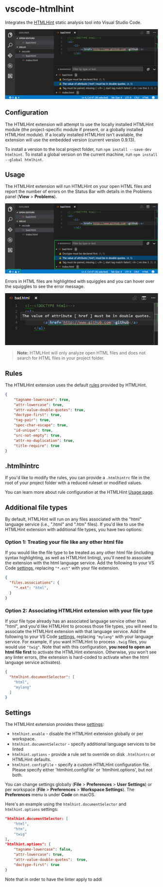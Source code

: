 # vscode-htmlhint

Integrates the [HTMLHint](https://github.com/htmlhint/HTMLHint) static analysis tool into Visual Studio Code.

![hero](images/hero.png)

## Configuration

The HTMLHint extension will attempt to use the locally installed HTMLHint module (the project-specific module if present, or a globally installed HTMLHint module).  If a locally installed HTMLHint isn't available, the extension will use the embedded version (current version 0.9.13).

To install a version to the local project folder, run `npm install --save-dev htmlhint`.  To install a global version on the current machine, run `npm install --global htmlhint`.

## Usage

The HTMLHint extension will run HTMLHint on your open HTML files and report the number of errors on the Status Bar with details in the Problems panel (**View** > **Problems**).

![status bar](images/status-bar.png)

Errors in HTML files are highlighted with squiggles and you can hover over the squiggles to see the error message.

![hover](images/hover.png)

>**Note:** HTMLHint will only analyze open HTML files and does not search for HTML files in your project folder.

## Rules

The HTMLHint extension uses the default [rules](https://github.com/htmlhint/HTMLHint/wiki/Usage#about-rules) provided by HTMLHint.

```json
{
    "tagname-lowercase": true,
    "attr-lowercase": true,
    "attr-value-double-quotes": true,
    "doctype-first": true,
    "tag-pair": true,
    "spec-char-escape": true,
    "id-unique": true,
    "src-not-empty": true,
    "attr-no-duplication": true,
    "title-require": true
}
```

## .htmlhintrc

If you'd like to modify the rules, you can provide a `.htmlhintrc` file in the root of your project folder with a reduced ruleset or modified values.

You can learn more about rule configuration at the HTMLHint [Usage page](https://github.com/htmlhint/HTMLHint/wiki/Usage#cli).

## Additional file types

By default, HTMLHint will run on any files associated with the "html" language service (i.e., ".html" and ".htm" files). If you'd like to use the HTMLHint extension with additional file types, you have two options:

### Option 1: Treating your file like any other html file

If you would like the file type to be treated as any other html file (including syntax highlighting, as well as HTMLHint linting), you'll need to associate the extension with the html language service.  Add the following to your VS Code [settings](https://code.visualstudio.com/docs/customization/userandworkspace), replacing `"*.ext"` with your file extension.

```json
{
  "files.associations": {
    "*.ext": "html",
  }
}
```

### Option 2:  Associating HTMLHint extension with your file type

If your file type already has an associated language service other than "html", and you'd like HTMLHint to process those file types, you will need to associate the HTMLHint extension with that language service. Add the following to your VS Code [settings](https://code.visualstudio.com/docs/customization/userandworkspace), replacing `"mylang"` with your language service.  For example, if you want HTMLHint to process `.twig` files, you would use `"twig"`. Note that with this configuration, **you need to open an html file first** to activate the HTMLHint extension. Otherwise, you won't see any linter errors, (the extension is hard-coded to activate when the html language service activates).

```json
{
  "htmlhint.documentSelector": [
    "html",
    "mylang"
  ]
}
```

## Settings

The HTMLHint extension provides these [settings](https://code.visualstudio.com/docs/customization/userandworkspace):

* `htmlhint.enable` - disable the HTMLHint extension globally or per workspace.
* `htmlhint.documentSelector` - specify additional language services to be linted
* `htmlhint.options` - provide a rule set to override on disk `.htmlhintrc` or HTMLHint defaults.
* `htmlhint.configFile` - specify a custom HTMLHint configuration file. Please specify either 'htmlhint.configFile' or 'htmlhint.options', but not both.

You can change settings globally (**File** > **Preferences** > **User Settings**) or per workspace (**File** > **Preferences** > **Workspace Settings**). The **Preferences** menu is under **Code** on macOS.

Here's an example using the `htmlhint.documentSelector` and `htmlhint.options` settings:

```json
"htmlhint.documentSelector: [
    "html",
    "htm",
    "twig"
],
"htmlhint.options": {
    "tagname-lowercase": false,
    "attr-lowercase": true,
    "attr-value-double-quotes":  true,
    "doctype-first": true
}
```

Note that in order to have the linter apply to addi
